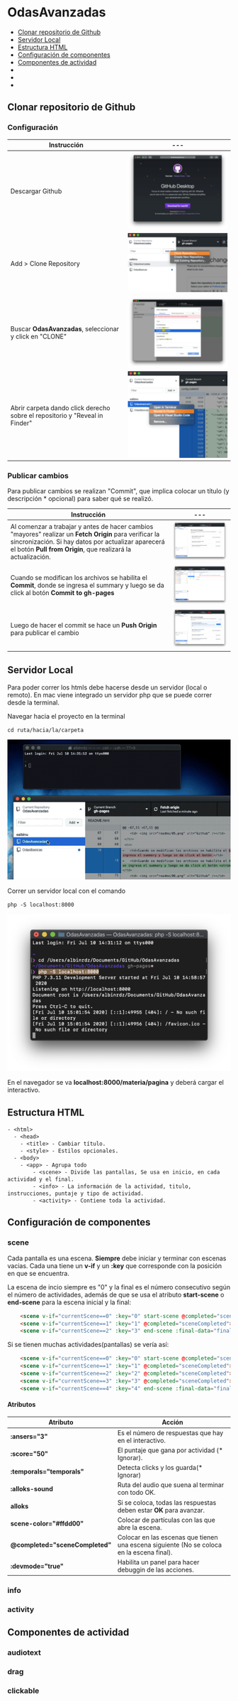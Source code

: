 # OdasAvanzadas

- [Clonar repositorio de Github](#clonar-repositorio-de-github)
- [Servidor Local](#servidor-local)
- [Estructura HTML](#estructura-html)
- [Configuración de componentes](#configuracion-de-componentes)
- [Componentes de actividad](#componentes-de-actividad)
- [<Scene>](#scene)
- [](#info)
- [](#activity)

## Clonar repositorio de Github

### Configuración

Instrucción | ---
------------ | -------------
Descargar Github | ![Github](readme/01.png)
Add > Clone Repository | ![Github](readme/02.png)
Buscar **OdasAvanzadas**, seleccionar y click en "CLONE" | ![Github](readme/03.png)
Abrir carpeta dando click derecho sobre el repositorio y "Reveal in Finder" | ![Github](readme/04.png)

### Publicar cambios

Para publicar cambios se realizan "Commit", que implica colocar un título (y descripción * opcional) para saber qué se realizó.

Instrucción | ---
------------ | ---------
Al comenzar a trabajar y antes de hacer cambios "mayores" realizar un **Fetch Origin** para verificar la sincronización. Si hay datos por actualizar aparecerá el botón **Pull from Origin**, que realizará la actualización. | ![Github](readme/05.png)
Cuando se modifican los archivos se habilita el **Commit**, donde se ingresa el summary y luego se da click al botón **Commit to gh-pages**| ![Github](readme/06.png)
Luego de hacer el commit se hace un **Push Origin** para publicar el cambio | ![Github](readme/07.png)


## Servidor Local

Para poder correr los htmls debe hacerse desde un servidor (local o remoto). En mac viene integrado un servidor php que se puede correr desde la terminal.

Navegar hacia el proyecto en la terminal

```shell
cd ruta/hacia/la/carpeta
```

![](readme/08.gif)


Correr un servidor local con el comando
```console
php -S localhost:8000
```

![](readme/09.png)


En el navegador se va **localhost:8000/materia/pagina** y deberá cargar el interactivo.


##  Estructura HTML
```
- <html>
  - <head>
    - <title> - Cambiar título.
    - <style> - Estilos opcionales.
  - <body>
    - <app> - Agrupa todo
        - <scene> - Divide las pantallas, Se usa en inicio, en cada actividad y el final.
        - <info> - La información de la actividad, titulo, instrucciones, puntaje y tipo de actividad.
        - <activity> - Contiene toda la actividad.
```


## Configuración de componentes

### scene
  
Cada pantalla es una escena. **Siempre** debe iniciar y terminar con escenas vacias. Cada una tiene un **v-if** y un **:key** que corresponde con la posición en que se encuentra. 

La escena de incio siempre es "0" y la final es el número consecutivo según el número de actividades, además de que se usa el atributo **start-scene** o **end-scene** para la escena inicial y la final:

```html
    <scene v-if="currentScene==0" :key="0" start-scene @completed="sceneCompleted"></scene>
    <scene v-if="currentScene==1" :key="1" @completed="sceneCompleted"></scene>
    <scene v-if="currentScene==2" :key="3" end-scene :final-data="finalData"></scene>
```

Si se tienen muchas actividades(pantallas) se vería así:

```html
    <scene v-if="currentScene==0" :key="0" start-scene @completed="sceneCompleted"></scene>
    <scene v-if="currentScene==1" :key="1" @completed="sceneCompleted"></scene>
    <scene v-if="currentScene==2" :key="2" @completed="sceneCompleted"></scene>
    <scene v-if="currentScene==3" :key="3" @completed="sceneCompleted"></scene>
    <scene v-if="currentScene==4" :key="4" end-scene :final-data="finalData"></scene>
```

#### Atributos

Atributo | Acción
--------- | ------
| **:ansers="3"** | Es el número de respuestas que hay en el interactivo.
| **:score="50"** | El puntaje que gana por actividad (* Ignorar).
| **:temporals="temporals"** | Detecta clicks y los guarda(* Ignorar)
| **:alloks-sound** | Ruta del audio que suena al terminar con todo OK.
| **alloks** | Si se coloca, todas las respuestas deben estar **OK** para avanzar.
| **scene-color="#ffdd00"** | Colocar de partículas con las que abre la escena.
| **@completed="sceneCompleted"** | Colocar en las escenas que tienen una escena siguiente (No se coloca en la escena final).
| **:devmode="true"** | Habilita un panel para hacer debuggin de las acciones.


### info
  
### activity

## Componentes de actividad

### audiotext

### drag

### clickable

